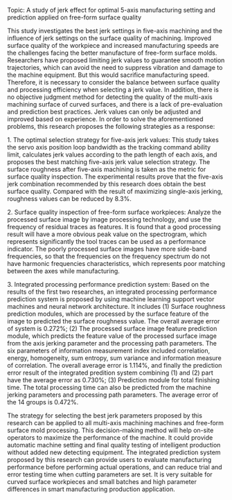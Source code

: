 Topic: A study of jerk effect for optimal 5-axis manufacturing setting
and prediction applied on free-form surface quality

This study investigates the best jerk settings in five-axis machining and the influence of jerk settings on the surface quality of machining. Improved surface quality of the workpiece and increased manufacturing speeds are the challenges facing the better manufacture of free-form surface molds.
Researchers have proposed limiting jerk values to guarantee smooth
motion trajectories, which can avoid the need to suppress vibration and damage to
the machine equipment. But this would sacrifice manufacturing speed.
Therefore, it is necessary to consider the balance between surface
quality and processing efficiency when selecting a jerk value. In
addition, there is no objective judgment method for detecting the
quality of the multi-axis machining surface of curved surfaces, and
there is a lack of pre-evaluation and prediction best practices. Jerk values can only be
adjusted and improved based on experience. In order to solve the
aforementioned problems, this research proposes the following strategies
as a response:

1\. The optimal selection strategy for five-axis jerk values: This
study takes the servo axis position loop bandwidth as the tracking
command ability limit, calculates jerk values according to the
path length of each axis, and proposes the best matching five-axis jerk
value selection strategy. The surface roughness after five-axis
machining is taken as the metric for surface quality inspection. The
experimental results prove that the five-axis jerk combination
recommended by this research does obtain the best surface quality.
Compared with the result of maximizing single-axis jerking, roughness values
can be reduced by 8.3%.

2\. Surface quality inspection of free-form surface workpieces: Analyze
the processed surface image by image processing technology, and use the
frequency of residual traces as features. It is found that a good
processing result will have a more obvious peak value on the
spectrogram, which represents significantly the tool traces can be used
as a performance indicator. The poorly processed surface images have
more side-band frequencies, so that the frequencies on the frequency
spectrum do not have harmonic frequencies characteristics, which
represents poor matching between the axes while manufacturing.

3\. Integrated processing performance prediction system: Based on the
results of the first two researches, an integrated processing
performance prediction system is proposed by using machine learning
support vector machines and neural network architecture. It includes (1)
Surface roughness prediction modules, which are processed by the surface
feature of the image to predicted the surface roughness value. The
overall average error of system is 0.272%; (2) The processed surface
image feature prediction module, which predicts the feature value of the
processed surface image from the axis jerking parameter and the
processing path parameters. The six parameters of information
measurement index included correlation, energy, homogeneity, sum
entropy, sum variance and information measure of correlation. The
overall average error is 1.114%, and finally the prediction error result
of the integrated predition system combining (1) and (2) part have the
average error as 0.730%; (3) Prediction module for total finishing time.
The total processing time can also be predicted from the machine jerking
parameters and processing path parameters. The average error of the 14
groups is 0.472%.

The strategy for selecting the best jerk parameters proposed by this
research can be applied to all multi-axis machining machines and
free-form surface mold processing. This decision-making method will help
on-site operators to maximize the performance of the machine. It could
provide automatic machine setting and final quality testing of
intelligent production without added new detecting equipment. The
integrated prediction system proposed by this research can provide users
to evaluate manufacturing performance before performing actual
operations, and can reduce trial and error testing time when cutting
parameters are set. It is very suitable for curved surface workpieces
and small batches and high parameter differences in smart manufacturing
production application.
